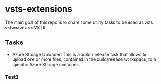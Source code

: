 # vsts-extensions
The main goal of this repo is to share some utility tasks to be used as vsts extensions on VSTS.

## Tasks

- Azure Storage Uploader: This is a build / release task that allows to upload one or more files, contained in the build/release workspace, to a specific Azure Storage container.


### Test3